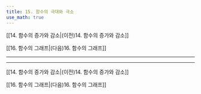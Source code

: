 ```yaml
---
title: 15. 함수의 극대와 극소
use_math: true
---
```

[[14. 함수의 증가와 감소|(이전)14. 함수의 증가와 감소]]

[[16. 함수의 그래프|(다음)16. 함수의 그래프]]

***





***

[[14. 함수의 증가와 감소|(이전)14. 함수의 증가와 감소]]

[[16. 함수의 그래프|(다음)16. 함수의 그래프]]